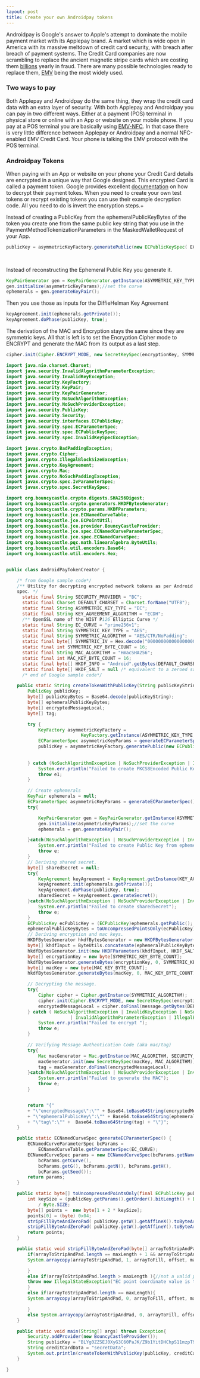 ```yaml
---
layout: post
title: Create your own Androidpay tokens
---
```

Androidpay is Google's answer to Apple's attempt to dominate the mobile payment market with its Applepay brand. A market which is wide open in America with its massive meltdown of credit card security, with breach after breach of payment systems.
The Credit Card companies are now scrambling to replace the ancient magnetic stripe cards  which are costing them [billions](http://www.creditcards.com/credit-card-news/credit-card-security-id-theft-fraud-statistics-1276.php) yearly in fraud. There are many possible technologies ready to replace them, [EMV](https://www.emvco.com/) being the most widely used.

### Two ways to pay

Both Applepay and Androidpay do the same thing, they wrap the credit card data with an extra layer of security. With both Applepay and Androidpay you can pay in two different ways.
Either at a payment (POS) terminal in physical store or online with an App or website on your mobile phone.
If you pay at a POS terminal you are basically using [EMV-NFC](http://www.smartcardalliance.org/publications-emv-and-nfc-complementary-technologies-enabling-secure-contactless-payments/). In that case there is very little difference between Applepay or Androidpay and a normal NFC-enabled EMV Credit Card. Your phone is talking the EMV protocol with the POS terminal.

### Androidpay Tokens

When paying with an App or website on your phone your Credit Card details are encrypted in a unique way that Google designed. This encrypted Card is called a payment token.
Google provides excellent [documentation](https://developers.google.com/android-pay/integration/gateway-processor-integration) on how to decrypt their payment tokes.
When you need to create your own test tokens or recrypt existing tokens you can use their example decryption code. All you need to do is invert the encryption steps.+

Instead of creating a PublicKey from the ephemeralPublicKeyBytes of the token you create one from the same public key string that you use in the PaymentMethodTokenizationParameters in the MaskedWalletRequest of your App.

``` java
publicKey = asymmetricKeyFactory.generatePublic(new ECPublicKeySpec( ECPointUtil.decodePoint(asymmetricKeyParams.getCurve(),
																																														 publicKeyBytes),
																																													 asymmetricKeyParams));
```

Instead of reconstructing the Ephemeral Public Key you generate it.

``` java
KeyPairGenerator gen = KeyPairGenerator.getInstance(ASYMMETRIC_KEY_TYPE, SECURITY_PROVIDER);
gen.initialize(asymmetricKeyParams);//set the curve
ephemerals = gen.generateKeyPair();
```

Then you use those as inputs for the DiffieHelman Key Agreement

``` java
keyAgreement.init(ephemerals.getPrivate());
keyAgreement.doPhase(publicKey, true);
```

The derivation of the MAC and Encryption stays the same since they are symmetric keys.
All that is left is to set the Encryption Cipher mode to ENCRYPT and generate the MAC from its output as a last step.

``` java
cipher.init(Cipher.ENCRYPT_MODE, new SecretKeySpec(encryptionKey, SYMMETRIC_KEY_TYPE), new IvParameterSpec(SYMMETRIC_IV));
```

``` java
import java.nio.charset.Charset;
import java.security.InvalidAlgorithmParameterException;
import java.security.InvalidKeyException;
import java.security.KeyFactory;
import java.security.KeyPair;
import java.security.KeyPairGenerator;
import java.security.NoSuchAlgorithmException;
import java.security.NoSuchProviderException;
import java.security.PublicKey;
import java.security.Security;
import java.security.interfaces.ECPublicKey;
import java.security.spec.ECParameterSpec;
import java.security.spec.ECPublicKeySpec;
import java.security.spec.InvalidKeySpecException;

import javax.crypto.BadPaddingException;
import javax.crypto.Cipher;
import javax.crypto.IllegalBlockSizeException;
import javax.crypto.KeyAgreement;
import javax.crypto.Mac;
import javax.crypto.NoSuchPaddingException;
import javax.crypto.spec.IvParameterSpec;
import javax.crypto.spec.SecretKeySpec;

import org.bouncycastle.crypto.digests.SHA256Digest;
import org.bouncycastle.crypto.generators.HKDFBytesGenerator;
import org.bouncycastle.crypto.params.HKDFParameters;
import org.bouncycastle.jce.ECNamedCurveTable;
import org.bouncycastle.jce.ECPointUtil;
import org.bouncycastle.jce.provider.BouncyCastleProvider;
import org.bouncycastle.jce.spec.ECNamedCurveParameterSpec;
import org.bouncycastle.jce.spec.ECNamedCurveSpec;
import org.bouncycastle.pqc.math.linearalgebra.ByteUtils;
import org.bouncycastle.util.encoders.Base64;
import org.bouncycastle.util.encoders.Hex;


public class AndroidPayTokenCreator {

	/* from Google sample code*/
	/** Utility for decrypting encrypted network tokens as per Android Pay InApp
	spec. */
	  static final String SECURITY_PROVIDER = "BC";
	  static final Charset DEFAULT_CHARSET = Charset.forName("UTF8");
	  static final String ASYMMETRIC_KEY_TYPE = "EC";
	  static final String KEY_AGREEMENT_ALGORITHM = "ECDH";
	  /** OpenSSL name of the NIST P­126 Elliptic Curve */
	  static final String EC_CURVE = "prime256v1";
	  static final String SYMMETRIC_KEY_TYPE = "AES";
	  static final String SYMMETRIC_ALGORITHM = "AES/CTR/NoPadding";
	  static final byte[] SYMMETRIC_IV = Hex.decode("00000000000000000000000000000000");
	  static final int SYMMETRIC_KEY_BYTE_COUNT = 16;
	  static final String MAC_ALGORITHM = "HmacSHA256";
	  static final int MAC_KEY_BYTE_COUNT = 16;
	  static final byte[] HKDF_INFO = "Android".getBytes(DEFAULT_CHARSET);
	  static final byte[] HKDF_SALT = null /* equivalent to a zeroed salt of hashLen */;
	  /* end of Google sample code*/

	public static String createTokenWithPublicKey(String publicKeyString, String message) throws Exception{
		PublicKey publicKey;
		byte[] publicKeyBytes = Base64.decode(publicKeyString);
		byte[] ephemeralPublicKeyBytes;
		byte[] encryptedMessageLocal;
		byte[] tag;

		try {
			KeyFactory asymmetricKeyFactory =
							KeyFactory.getInstance(ASYMMETRIC_KEY_TYPE, SECURITY_PROVIDER);
			ECParameterSpec asymmetricKeyParams = generateECParameterSpec();
			publicKey = asymmetricKeyFactory.generatePublic(new ECPublicKeySpec( ECPointUtil.decodePoint(asymmetricKeyParams.getCurve(),
			                                                                                             publicKeyBytes),
				                                                                                         asymmetricKeyParams));
		} catch (NoSuchAlgorithmException | NoSuchProviderException | InvalidKeySpecException e1) {
			System.err.println("Failed to create PKCS8Encoded Public Key from keybytes");
			throw e1;
		}

		// Create ephemerals
		KeyPair ephemerals = null;
		ECParameterSpec asymmetricKeyParams = generateECParameterSpec();
		try{

			KeyPairGenerator gen = KeyPairGenerator.getInstance(ASYMMETRIC_KEY_TYPE, SECURITY_PROVIDER);
			gen.initialize(asymmetricKeyParams);//set the curve
			ephemerals = gen.generateKeyPair();

		}catch(NoSuchAlgorithmException | NoSuchProviderException | InvalidAlgorithmParameterException  e){
			System.err.println("Failed to create Public Key from ephemeralPublicKeyBytes");
			throw e;
		}
		// Deriving shared secret.
		byte[] sharedSecret = null;
		try{
			KeyAgreement keyAgreement = KeyAgreement.getInstance(KEY_AGREEMENT_ALGORITHM, SECURITY_PROVIDER);
			keyAgreement.init(ephemerals.getPrivate());
			keyAgreement.doPhase(publicKey, true);
			sharedSecret = keyAgreement.generateSecret();
		}catch(NoSuchAlgorithmException | NoSuchProviderException | InvalidKeyException  e){
			System.err.println("Failed to create sharedSecret");
			throw e;
		}
		ECPublicKey ecPublicKey = (ECPublicKey)ephemerals.getPublic();
		ephemeralPublicKeyBytes = toUncompressedPointsOnly(ecPublicKey);
		// Deriving encryption and mac keys.
		HKDFBytesGenerator hkdfBytesGenerator = new HKDFBytesGenerator(new SHA256Digest());
		byte[] khdfInput = ByteUtils.concatenate(ephemeralPublicKeyBytes, sharedSecret);
		hkdfBytesGenerator.init(new HKDFParameters(khdfInput, HKDF_SALT, HKDF_INFO));
		byte[] encryptionKey = new byte[SYMMETRIC_KEY_BYTE_COUNT];
		hkdfBytesGenerator.generateBytes(encryptionKey, 0, SYMMETRIC_KEY_BYTE_COUNT);
		byte[] macKey = new byte[MAC_KEY_BYTE_COUNT];
		hkdfBytesGenerator.generateBytes(macKey, 0, MAC_KEY_BYTE_COUNT);

		// Decrypting the message.
		try{
			Cipher cipher = Cipher.getInstance(SYMMETRIC_ALGORITHM);
			cipher.init(Cipher.ENCRYPT_MODE, new SecretKeySpec(encryptionKey, SYMMETRIC_KEY_TYPE), new IvParameterSpec(SYMMETRIC_IV));
			encryptedMessageLocal = cipher.doFinal(message.getBytes(DEFAULT_CHARSET));
		} catch ( NoSuchAlgorithmException | InvalidKeyException | NoSuchPaddingException
						| InvalidAlgorithmParameterException | IllegalBlockSizeException | BadPaddingException e) {
			System.err.println("Failed to encrypt ");
			throw e;
		}

		// Verifying Message Authentication Code (aka mac/tag)
		try{
			Mac macGenerator = Mac.getInstance(MAC_ALGORITHM, SECURITY_PROVIDER);
			macGenerator.init(new SecretKeySpec(macKey, MAC_ALGORITHM));
			tag = macGenerator.doFinal(encryptedMessageLocal);
		}catch(NoSuchAlgorithmException | NoSuchProviderException | InvalidKeyException  e){
			System.err.println("Failed to generate the MAC");
			throw e;
		}


		return "{"
		+ "\"encryptedMessage\":\"" + Base64.toBase64String(encryptedMessageLocal) + "\","
		+ "\"ephemeralPublicKey\":\"" + Base64.toBase64String(ephemeralPublicKeyBytes) + "\","
		+ "\"tag\":\"" +  Base64.toBase64String(tag) + "\"}";  
	}

	public static ECNamedCurveSpec generateECParameterSpec() {
	    ECNamedCurveParameterSpec bcParams =
		    ECNamedCurveTable.getParameterSpec(EC_CURVE);
	    ECNamedCurveSpec params = new ECNamedCurveSpec(bcParams.getName(),
		    bcParams.getCurve(),
		    bcParams.getG(), bcParams.getN(), bcParams.getH(),
		    bcParams.getSeed());
	    return params;
	}

	public static byte[] toUncompressedPointsOnly(final ECPublicKey publicKey) {
	    int keySize = (publicKey.getParams().getOrder().bitLength() + Byte.SIZE - 1)
		    / Byte.SIZE;
	    byte[] points =  new byte[1 + 2 * keySize];
	    points[0] = (byte) 0x04;
	    stripFillByteAndZeroPad( publicKey.getW().getAffineX().toByteArray(),keySize, points, 1);
	    stripFillByteAndZeroPad( publicKey.getW().getAffineY().toByteArray(),keySize, points, keySize + 1);
	    return points;
	}

	public static void stripFillByteAndZeroPad(byte[] arrayToStripAndPad, int maxLength, byte[] arrayToFill, int offset){
	    if(arrayToStripAndPad.length == maxLength + 1 && arrayToStripAndPad[0] == 0){//there is a fill byte
		System.arraycopy(arrayToStripAndPad, 1, arrayToFill, offset, maxLength);

	    }
	    else if(arrayToStripAndPad.length > maxLength ){//not a valid point
		throw new IllegalStateException("EC point coordinate value is too large");
	    }
	    else if(arrayToStripAndPad.length == maxLength){
		System.arraycopy(arrayToStripAndPad, 0, arrayToFill, offset, maxLength);

	    }
	    else System.arraycopy(arrayToStripAndPad, 0, arrayToFill, offset + maxLength - arrayToStripAndPad.length, arrayToStripAndPad.length);
	}

	public static void main(String[] args) throws Exception{
	    Security.addProvider(new BouncyCastleProvider());
	    String publicKey = "BLYg0ZZSEJ0XyG3C60PaJK/Z9b1YitDHChpS11mzpT9hYqHVGuoNbB94+NE4Uxj7laynDxqk0xvynfGHfrruP8w=";
	    String creditCardData = "secretData";
	    System.out.println(createTokenWithPublicKey(publicKey, creditCardData));
	}

}


```
